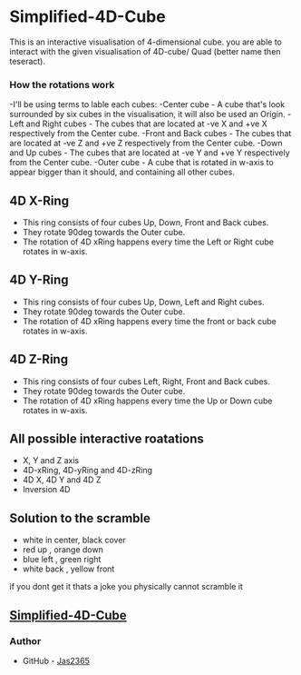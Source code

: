 # Simplified-4D-Cube
  
  This is an interactive visualisation of 4-dimensional cube.
  you are able to interact with the given visualisation of 4D-cube/ Quad (better name then teseract). 

### How the rotations work
 -I'll be using terms to lable each cubes:
    -Center cube - A cube that's look surrounded by six cubes in the visualisation, it will also be used an Origin.
    -Left and Right cubes - The cubes that are located at -ve X and +ve X respectively from the Center cube.
    -Front and Back cubes - The cubes that are located at -ve Z and +ve Z respectively from the Center cube.
    -Down and Up cubes - The cubes that are located at -ve Y and +ve Y respectively from the Center cube.
    -Outer cube - A cube that is rotated in w-axis to appear bigger than it should, and containing all other cubes.
 
## 4D X-Ring
 - This ring consists of four cubes Up, Down, Front and Back cubes.
 - They rotate 90deg towards the Outer cube.
 - The rotation of 4D xRing happens every time the Left or Right cube rotates in w-axis.


## 4D Y-Ring
 - This ring consists of four cubes Up, Down, Left and Right cubes.
 - They rotate 90deg towards the Outer cube.
 - The rotation of 4D xRing happens every time the front or back cube rotates in w-axis.

## 4D Z-Ring
 - This ring consists of four cubes Left, Right, Front and Back cubes.
 - They rotate 90deg towards the Outer cube.
 - The rotation of 4D xRing happens every time the Up or Down cube rotates in w-axis.

  ## All possible interactive roatations
   - X, Y and Z axis
   - 4D-xRing, 4D-yRing and 4D-zRing
   - 4D X, 4D Y and 4D Z
   - Inversion 4D 

  ## Solution to the scramble
  - white in center, black cover
  - red up , orange down
  - blue left , green right
  - white back , yellow front
   

   if you dont get it thats a joke you physically cannot scramble it
  
  ## [Simplified-4D-Cube](https://jas2365.github.io/Simplified-4D-cube/)


 ### Author
 - GitHub - [Jas2365](https://github.com/Jas2365) 